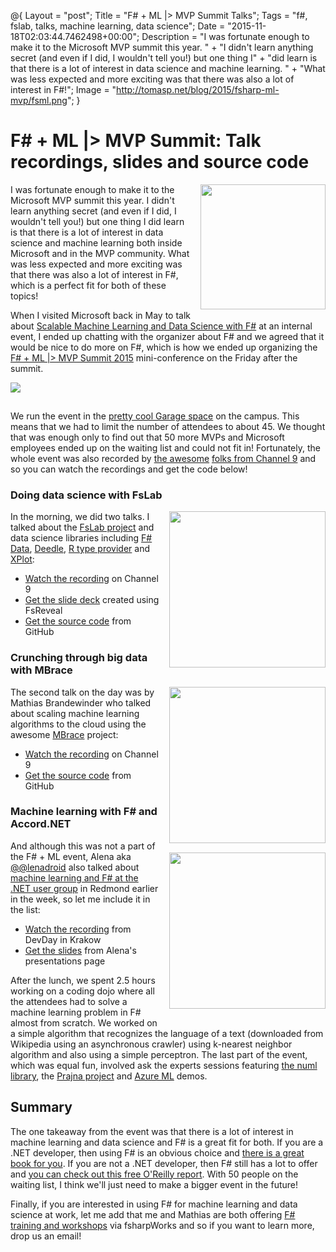 ﻿@{
  Layout = "post";
  Title = "F# + ML |> MVP Summit Talks";
  Tags = "f#, fslab, talks, machine learning, data science";
  Date = "2015-11-18T02:03:44.7462498+00:00";
  Description = "I was fortunate enough to make it to the Microsoft MVP summit this year. " + 
    "I didn't learn anything secret (and even if I did, I wouldn't tell you!) but one thing I" + 
    "did learn is that there is a lot of interest in data science and machine learning. " +
    "What was less expected and more exciting was that there was also a lot of interest in F#!";
  Image = "http://tomasp.net/blog/2015/fsharp-ml-mvp/fsml.png";
}

F# + ML |> MVP Summit: Talk recordings, slides and source code
==============================================================

<a href="http://www.functional-programming.net">
<img src="http://tomasp.net/blog/2015/fsharp-ml-mvp/fsml.png" style="width:200px;float:right;margin:0px 0px 15px 15px" />
</a>

I was fortunate enough to make it to the Microsoft MVP summit this year. I didn't learn anything 
secret (and even if I did, I wouldn't tell you!) but one thing I did learn is that there is a lot
of interest in data science and machine learning both inside Microsoft and in the MVP community.
What was less expected and more exciting was that there was also a lot of interest in F#, which 
is a perfect fit for both of these topics!

When I visited Microsoft back in May to talk about [Scalable Machine Learning and Data Science 
with F#](http://tpetricek.github.io/Talks/2015/scalable-ml-ds-fsharp/redmond/) at an internal event, 
I ended up chatting with the organizer about F# and we agreed that it would be nice to do more
on F#, which is how we ended up organizing the [F# + ML |> MVP Summit 2015](http://fsharpworks.com/mvp-summit/2015.html)
mini-conference on the Friday after the summit.

<img src="garage.jpg" style="margin:0px 0px 15px 0px" />

We run the event in the [pretty cool Garage space](http://news.microsoft.com/stories/garage/index.html)
on the campus. This means that we had to limit the number of attendees to about 45. We thought that
was enough only to find out that 50 more MVPs and Microsoft employees ended up on the waiting list 
and could not fit in! Fortunately, the whole event was also recorded by [the 
awesome](https://twitter.com/Golnaz89) [folks from Channel 9](https://twitter.com/sethjuarez)
and so you can watch the recordings and get the code below!

### Doing data science with FsLab

<img src="t1.jpg" style="width:250px;float:right;margin:0px 0px 15px 15px" />

In the morning, we did two talks. I talked about the [FsLab project](http://www.fslab.org)
and data science libraries including [F# Data](http://fsharp.github.io/FSharp.Data/), 
[Deedle](http://bluemountaincapital.github.io/Deedle/), [R type 
provider](http://bluemountaincapital.github.io/FSharpRProvider/) and 
[XPlot](http://tahahachana.github.io/XPlot/):

 * [Watch the recording](https://channel9.msdn.com/Events/FSharp-Events/fsharp-ML-MVP-Summit-2015/WelcomeIntroduction-and-Doing-Data-Science-with-FsLab) on Channel 9
 * [Get the slide deck](http://tpetricek.github.io/Talks/2015/data-science-with-fslab/#/)
   created using FsReveal
 * [Get the source code](https://github.com/tpetricek/Talks/tree/master/2015/data-science-with-fslab/code-done)
   from GitHub

### Crunching through big data with MBrace

<img src="t2.jpg" style="width:250px;float:right;margin:0px 0px 15px 15px" />

The second talk on the day was by Mathias Brandewinder who talked about scaling
machine learning algorithms to the cloud using the awesome [MBrace](http://mbrace.io/)
project:

 * [Watch the recording](https://channel9.msdn.com/Events/FSharp-Events/fsharp-ML-MVP-Summit-2015/Crunching-through-big-data-with-MBrace-Azure-and-F) on Channel 9
 * [Get the source code](https://github.com/mathias-brandewinder/Presentations/tree/master/data-crunching-with-mbrace)
   from GitHub

### Machine learning with F# and Accord.NET 

<img src="t3.jpg" style="width:250px;float:right;margin:0px 0px 15px 15px" />

And although this was not a part of the F# + ML event, Alena aka [@@lenadroid](https://twitter.com/lenadroid/)
also talked about [machine learning and F# at the .NET user group](http://www.meetup.com/NET-Developers-Association/events/224427645/) in Redmond
earlier in the week, so let me include it in the list:

* [Watch the recording](https://www.youtube.com/watch?v=6Yiiy-B1ix8) from DevDay in Krakow
* [Get the slides](http://lenadroid.github.io/presentations.html)
  from Alena's presentations page

After the lunch, we spent 2.5 hours working on a coding dojo where all the attendees had to solve
a machine learning problem in F# almost from scratch. We worked on a simple algorithm that 
recognizes the language of a text (downloaded from Wikipedia using an asynchronous crawler)
using k-nearest neighbor algorithm and also using a simple perceptron. The last part of the event,
which was equal fun, involved ask the experts sessions featuring [the numl library](http://numl.net/),
the [Prajna project](https://github.com/MSRCCS/Prajna) and [Azure ML](https://azure.microsoft.com/en-gb/services/machine-learning/) demos. 

Summary
-------

The one takeaway from the event was that there is a lot of interest in machine learning and
data science and F# is a great fit for both. If you are a .NET developer, then using F# is an 
obvious choice and [there is a great book for you](http://www.apress.com/9781430267676). If you
are not a .NET developer, then F# still has a lot to offer and [you can check out this free O'Reilly
report](http://www.oreilly.com/programming/free/analyzing-visualizing-data-f-sharp.csp). With
50 people on the waiting list, I think we'll just need to make a bigger event in the future!

Finally, if you are interested in using F# for machine learning and data science at work, let
me add that me and Mathias are both offering [F# training and workshops](http://fsharpworks.com/workshops.html)
via fsharpWorks and so if you want to learn more, drop us an email!



